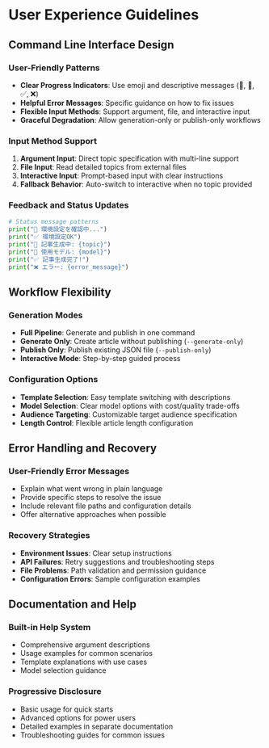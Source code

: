 # User Experience Guidelines

## Command Line Interface Design

### User-Friendly Patterns
- **Clear Progress Indicators**: Use emoji and descriptive messages (🤖, 📝, ✅, ❌)
- **Helpful Error Messages**: Specific guidance on how to fix issues
- **Flexible Input Methods**: Support argument, file, and interactive input
- **Graceful Degradation**: Allow generation-only or publish-only workflows

### Input Method Support
1. **Argument Input**: Direct topic specification with multi-line support
2. **File Input**: Read detailed topics from external files
3. **Interactive Input**: Prompt-based input with clear instructions
4. **Fallback Behavior**: Auto-switch to interactive when no topic provided

### Feedback and Status Updates
```python
# Status message patterns
print("🔧 環境設定を確認中...")
print("✅ 環境設定OK")
print("📝 記事生成中: {topic}")
print("🤖 使用モデル: {model}")
print("✅ 記事生成完了!")
print("❌ エラー: {error_message}")
```

## Workflow Flexibility

### Generation Modes
- **Full Pipeline**: Generate and publish in one command
- **Generate Only**: Create article without publishing (`--generate-only`)
- **Publish Only**: Publish existing JSON file (`--publish-only`)
- **Interactive Mode**: Step-by-step guided process

### Configuration Options
- **Template Selection**: Easy template switching with descriptions
- **Model Selection**: Clear model options with cost/quality trade-offs
- **Audience Targeting**: Customizable target audience specification
- **Length Control**: Flexible article length configuration

## Error Handling and Recovery

### User-Friendly Error Messages
- Explain what went wrong in plain language
- Provide specific steps to resolve the issue
- Include relevant file paths and configuration details
- Offer alternative approaches when possible

### Recovery Strategies
- **Environment Issues**: Clear setup instructions
- **API Failures**: Retry suggestions and troubleshooting steps
- **File Problems**: Path validation and permission guidance
- **Configuration Errors**: Sample configuration examples

## Documentation and Help

### Built-in Help System
- Comprehensive argument descriptions
- Usage examples for common scenarios
- Template explanations with use cases
- Model selection guidance

### Progressive Disclosure
- Basic usage for quick starts
- Advanced options for power users
- Detailed examples in separate documentation
- Troubleshooting guides for common issues